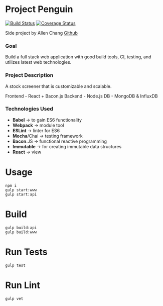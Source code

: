 Project Penguin
======

[![Build Status](https://travis-ci.org/voxlol/project-penguin.svg?branch=master)](https://travis-ci.org/voxlol/project-penguin)
[![Coverage Status](https://coveralls.io/repos/voxlol/project-penguin/badge.svg?branch=coveralls_2&service=github)](https://coveralls.io/github/voxlol/project-penguin?branch=coveralls_2)

Side project by Allen Chang [Github](https://www.github.com/voxlol)

### Goal
Build a full stack web application with good build tools, CI, testing, and utilizes latest web technologies.

### Project Description
A stock screener that is customizable and scalable.

Frontend - React + Bacon.js
Backend - Node.js
DB - MongoDB & InfluxDB

### Technologies Used
* **Babel** -> to gain ES6 functionality
* **Webpack** -> module tool
* **ESLint** -> linter for ES6
* **Mocha**/Chai -> testing framework
* **Bacon**.JS -> functional reactive programming
* **Immutable** -> for creating immutable data structures
* **React** -> view

Usage
======
    npm i
    gulp start:www
    gulp start:api

Build
======
    gulp build:api
    gulp build:www

Run Tests
======
    gulp test

Run Lint
======
    gulp vet